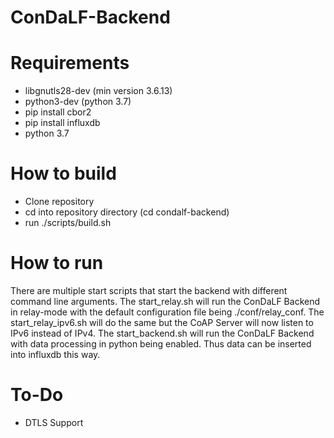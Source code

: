 # ConDaLF-Backend

# Requirements

- libgnutls28-dev (min version 3.6.13)
- python3-dev (python 3.7)
- pip install cbor2
- pip install influxdb
- python 3.7

# How to build

- Clone repository
- cd into repository directory (cd condalf-backend)
- run ./scripts/build.sh

# How to run

There are multiple start scripts that start the backend with different command line arguments.
The start_relay.sh will run the ConDaLF Backend in relay-mode with the default configuration file being ./conf/relay_conf.
The start_relay_ipv6.sh will do the same but the CoAP Server will now listen to IPv6 instead of IPv4.
The start_backend.sh will run the ConDaLF Backend with data processing in python being enabled. Thus data can be inserted into influxdb this way.

# To-Do

- DTLS Support
